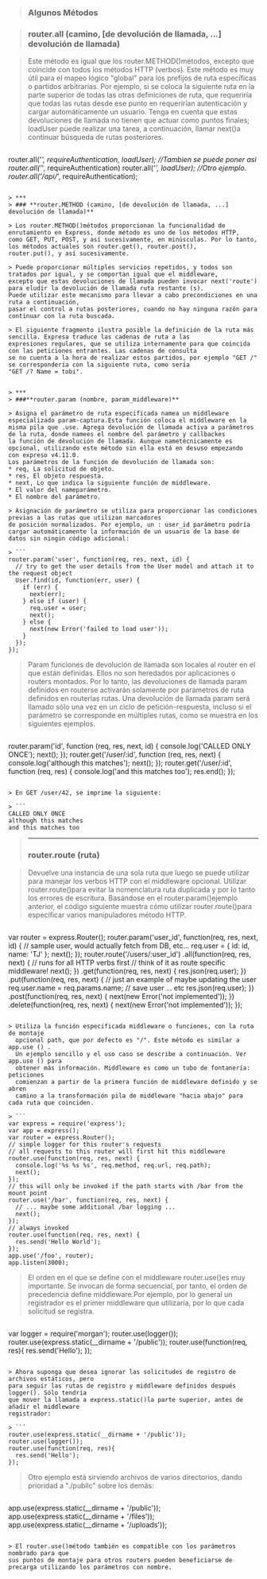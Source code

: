 > ### Algunos Métodos

>  ### **router.all (camino, [de devolución de llamada, ...] devolución de llamada)**

> Este método es igual que los router.METHOD()métodos, excepto que coincide con todos los métodos HTTP (verbos).
Este método es muy útil para el mapeo lógico "global" para los prefijos de ruta específicas o partidos arbitrarias. 
Por ejemplo, si se coloca la siguiente ruta en la parte superior de todas las otras definiciones de ruta, que requeriría 
que todas las rutas desde ese punto en requerirían autenticación y cargar automáticamente un usuario. Tenga en cuenta que 
estas devoluciones de llamada no tienen que actuar como puntos finales; loadUser puede realizar una tarea, a continuación, 
llamar next()a continuar búsqueda de rutas posteriores.

> ```
router.all('*', requireAuthentication, loadUser);
//Tambien se puede poner asi
router.all('*', requireAuthentication)
router.all('*', loadUser);
//Otro ejemplo.
router.all('/api/*', requireAuthentication);
```

> ***
> ### **router.METHOD (camino, [de devolución de llamada, ...] devolución de llamada)**

> Los router.METHOD()métodos proporcionan la funcionalidad de enrutamiento en Express, donde método es uno de los métodos HTTP, 
como GET, PUT, POST, y así sucesivamente, en minúsculas. Por lo tanto, los métodos actuales son router.get(), router.post(), 
router.put(), y así sucesivamente.

> Puede proporcionar múltiples servicios repetidos, y todos son tratados por igual, y se comportan igual que el middleware,
excepto que estas devoluciones de llamada pueden invocar next('route') para eludir la devolución de llamada ruta restante (s).
Puede utilizar este mecanismo para llevar a cabo precondiciones en una ruta a continuación,
pasar el control a rutas posteriores, cuando no hay ninguna razón para continuar con la ruta buscada.

> El siguiente fragmento ilustra posible la definición de la ruta más sencilla. Expresa traduce las cadenas de ruta a las 
expresiones regulares, que se utiliza internamente para que coincida con las peticiones entrantes. Las cadenas de consulta
se no cuenta a la hora de realizar estos partidos, por ejemplo "GET /" se correspondería con la siguiente ruta, como sería 
"GET /? Name = tobi".


> ***
> ###**router.param (nombre, param_middleware)**

> Asigna el parámetro de ruta especificada namea un middleware especializado param-captura.Esta función coloca el middleware en la
misma pila que .use. Agrega devolución de llamada activa a parámetros de la ruta, donde namees el nombre del parámetro y callbackes 
la función de devolución de llamada. Aunque nametécnicamente es opcional, utilizando este método sin ella está en desuso empezando 
con expreso v4.11.0.
Los parámetros de la función de devolución de llamada son:
* req, La solicitud de objeto.
* res, El objeto respuesta.
* next, Lo que indica la siguiente función de middleware.
* El valor del nameparámetro.
* El nombre del parámetro.

> Asignación de parámetro se utiliza para proporcionar las condiciones previas a las rutas que utilizan marcadores 
de posición normalizados. Por ejemplo, un : user_id parámetro podría cargar automáticamente la información de un usuario de la base de 
datos sin ningún código adicional:

> ```
router.param('user', function(req, res, next, id) {
  // try to get the user details from the User model and attach it to the request object
  User.find(id, function(err, user) {
    if (err) {
      next(err);
    } else if (user) {
      req.user = user;
      next();
    } else {
      next(new Error('failed to load user'));
    }
  });
});
```

> Param funciones de devolución de llamada son locales al router en el que están definidas. Ellos no son heredados por aplicaciones o
routers montados. Por lo tanto, las devoluciones de llamada param definidos en routerse activarán solamente por parámetros de ruta 
definidos en routerlas rutas. Una devolución de llamada param será llamado sólo una vez en un ciclo de petición-respuesta, incluso si 
el parámetro se corresponde en múltiples rutas, como se muestra en los siguientes ejemplos.

> ```
router.param('id', function (req, res, next, id) {
  console.log('CALLED ONLY ONCE');
  next();
});
router.get('/user/:id', function (req, res, next) {
  console.log('although this matches');
  next();
});
router.get('/user/:id', function (req, res) {
  console.log('and this matches too');
  res.end();
});
```

> En GET /user/42, se imprime la siguiente:

> ```
CALLED ONLY ONCE
although this matches
and this matches too
 ```
 
> ***
> ### **router.route (ruta)**

> Devuelve una instancia de una sola ruta que luego se puede utilizar para manejar
los verbos HTTP con el middleware opcional. Utilizar router.route()para evitar la nomenclatura 
ruta duplicada y por lo tanto los errores de escritura. Basándose en el router.param()ejemplo 
anterior, el código siguiente muestra cómo utilizar  router.route()para especificar varios manipuladores método HTTP.

> ```
var router = express.Router();
router.param('user_id', function(req, res, next, id) {
  // sample user, would actually fetch from DB, etc...
  req.user = {
    id: id,
    name: 'TJ'
  };
  next();
});
router.route('/users/:user_id')
.all(function(req, res, next) {
  // runs for all HTTP verbs first
  // think of it as route specific middleware!
  next();
})
.get(function(req, res, next) {
  res.json(req.user);
})
.put(function(req, res, next) {
  // just an example of maybe updating the user
  req.user.name = req.params.name;
  // save user ... etc
  res.json(req.user);
})
.post(function(req, res, next) {
  next(new Error('not implemented'));
})
.delete(function(req, res, next) {
  next(new Error('not implemented'));
});
```

> Utiliza la función especificada middleware o funciones, con la ruta de montaje 
  opcional path, que por defecto es "/". Este método es similar a app.use () . 
  Un ejemplo sencillo y el uso caso se describe a continuación. Ver app.use () para 
  obtener más información. Middleware es como un tubo de fontanería: peticiones 
  comienzan a partir de la primera función de middleware definido y se abren 
  camino a la transformación pila de middleware "hacia abajo" para cada ruta que coinciden.
  
> ```
var express = require('express');
var app = express();
var router = express.Router();
// simple logger for this router's requests
// all requests to this router will first hit this middleware
router.use(function(req, res, next) {
  console.log('%s %s %s', req.method, req.url, req.path);
  next();
});
// this will only be invoked if the path starts with /bar from the mount point
router.use('/bar', function(req, res, next) {
  // ... maybe some additional /bar logging ...
  next();
});
// always invoked
router.use(function(req, res, next) {
  res.send('Hello World');
});
app.use('/foo', router);
app.listen(3000);
```

> El orden en el que se define con el middleware router.use()es muy importante. 
Se invocan de forma secuencial, por tanto, el orden de precedencia define middleware.Por 
ejemplo, por lo general un registrador es el primer middleware que utilizaría, por lo que
cada solicitud se registra.

> ```
var logger = require('morgan');
router.use(logger());
router.use(express.static(__dirname + '/public'));
router.use(function(req, res){
  res.send('Hello');
});
```

> Ahora suponga que desea ignorar las solicitudes de registro de archivos estáticos, pero 
para seguir las rutas de registro y middleware definidos después logger(). Sólo tendría 
que mover la llamada a express.static()la parte superior, antes de añadir el middleware 
registrador:

> ```
router.use(express.static(__dirname + '/public'));
router.use(logger());
router.use(function(req, res){
  res.send('Hello');
});
```
> Otro ejemplo está sirviendo archivos de varios directorios, dando prioridad a "./public" sobre los demás:

> ```
app.use(express.static(__dirname + '/public'));
app.use(express.static(__dirname + '/files'));
app.use(express.static(__dirname + '/uploads'));
```

> El router.use()método también es compatible con los parámetros nombrado para que 
sus puntos de montaje para otros routers pueden beneficiarse de precarga utilizando los parámetros con nombre.